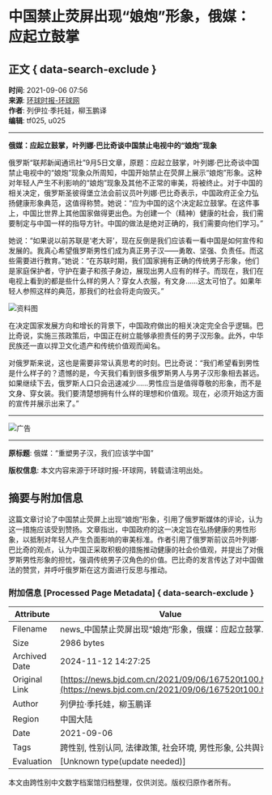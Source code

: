 # 中国禁止荧屏出现“娘炮”形象，俄媒：应起立鼓掌

## 正文 { data-search-exclude }


**时间**: 2021-09-06 07:56  
**来源**: [环球时报-环球网](https://ie.bjd.com.cn/5b165687a010550e5ddc0e6a/contentApp/5b16573ae4b02a9fe2d558f9/AP613552e0e4b0637be8c51504?isshare=1&app=60d02babe4b00540960734bf&contentType=0&isBjh=0)  
**作者**: 列伊拉·季托娃，柳玉鹏译  
**编辑**: tf025, u025  

---

**俄媒：应起立鼓掌，叶列娜·巴比奇谈中国禁止电视中的“娘炮”现象**

俄罗斯“联邦新闻通讯社”9月5日文章，原题：应起立鼓掌，叶列娜·巴比奇谈中国禁止电视中的“娘炮”现象众所周知，中国开始禁止在荧屏上展示“娘炮”形象。这种对年轻人产生不利影响的“娘炮”现象及其他不正常的审美，将被终止。对于中国的相关决定，俄罗斯圣彼得堡立法会前议员叶列娜·巴比奇表示，中国政府正全力弘扬健康形象典范，这值得称赞。她说：“应为中国的这个决定起立鼓掌。在这件事上，中国比世界上其他国家做得更出色。为创建一个（精神）健康的社会，我们需要制定与中国一样的指导方针。中国的做法是绝对正确的，我们需要向他们学习。”

她说：“如果说以前苏联是‘老大哥’，现在反倒是我们应该看一看中国是如何宣传和发展的。我真心希望俄罗斯男性们成为真正男子汉——勇敢、坚强、负责任。而这些需要进行教育。”她说：“在苏联时期，我们国家拥有正确的传统男子形象，他们是家庭保护者，守护在妻子和孩子身边，展现出男人应有的样子。而现在，我们在电视上看到的都是些什么样的男人？穿女人衣服，有文身……这太可怕了。如果年轻人参照这样的典范，那我们的社会将走向毁灭。”

![资料图](https://ie.bjd.com.cn/images/202109/06/613552e0e4b0637b634a3790.png)

在决定国家发展方向和增长的背景下，中国政府做出的相关决定完全合乎逻辑。巴比奇说，实施三孩政策后，中国正在树立能够承担责任的男子汉形象。此外，中华民族还一直以捍卫文化遗产和传统价值观而闻名。

对俄罗斯来说，这也是需要非常认真思考的时刻。巴比奇说：“我们希望看到男性是什么样子的？遗憾的是，今天我们看到很多俄罗斯男人与男子汉形象相去甚远。如果继续下去，俄罗斯人口只会迅速减少……男性应当是值得尊敬的形象，而不是文身、穿女装。我们要清楚想拥有什么样的理想和价值观。现在，必须开始这方面的宣传并展示出来了。”

---

![广告](https://img2.bjd.com.cn/2021/10/08/023ad4c412eb3927d3078e33506bc26a_452x254_90.jpg)

---

**原标题**: 俄媒：“重塑男子汉，我们应该学中国”

**版权信息**: 本文内容来源于环球时报-环球网，转载请注明出处。  


## 摘要与附加信息

<!-- tcd_abstract -->
这篇文章讨论了中国禁止荧屏上出现“娘炮”形象，引用了俄罗斯媒体的评论，认为这一措施应该受到赞扬。文章指出，中国政府的这一决定旨在弘扬健康的男性形象，以抵制对年轻人产生负面影响的审美标准。作者引用了俄罗斯前议员叶列娜·巴比奇的观点，认为中国正采取积极的措施推动健康的社会价值观，并提出了对俄罗斯男性形象的担忧，强调传统男子汉角色的价值。巴比奇的发言传达了对中国做法的赞赏，并呼吁俄罗斯在这方面进行反思与推动。
<!-- tcd_abstract_end -->

### 附加信息 [Processed Page Metadata] { data-search-exclude }

| Attribute       | Value                                  |
|-----------------|----------------------------------------|
| Filename        | news_中国禁止荧屏出现“娘炮”形象，俄媒：应起立鼓掌.md                             |
| Size            | 2986 bytes                           |
| Archived Date   | 2024-11-12 14:27:25                             |
| Original Link   | [https://news.bjd.com.cn/2021/09/06/167520t100.html](https://news.bjd.com.cn/2021/09/06/167520t100.html)                       |
| Author          | 列伊拉·季托娃，柳玉鹏译                               |
| Region          | 中国大陆                               |
| Date            | 2021-09-06                                 |
| Tags            | 跨性别, 性别认同, 法律政策, 社会环境, 男性形象, 公共舆论                                 |
| Evaluation            | [Unknown type(update needed)]                                 |
<!-- tcd_table_end -->

本文由跨性别中文数字档案馆归档整理，仅供浏览。版权归原作者所有。
